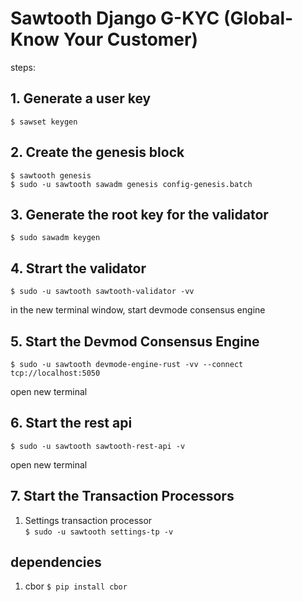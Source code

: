 # Sawtooth Django G-KYC (Global-Know Your Customer)

steps: 
## 1. Generate a user key
`$ sawset keygen`
## 2. Create the genesis block
`$ sawtooth genesis`  
`$ sudo -u sawtooth sawadm genesis config-genesis.batch`
## 3. Generate the root key for the validator
`$ sudo sawadm keygen`  
## 4. Strart the validator  
`$ sudo -u sawtooth sawtooth-validator -vv`  

in the new terminal window, start devmode consensus engine  
## 5. Start the Devmod Consensus Engine
`$ sudo -u sawtooth devmode-engine-rust -vv --connect tcp://localhost:5050`  

open new terminal
## 6. Start the rest api  
`$ sudo -u sawtooth sawtooth-rest-api -v`  

open new terminal  
## 7. Start the Transaction Processors
1. Settings transaction processor  
`$ sudo -u sawtooth settings-tp -v`

## dependencies
1. cbor
`$ pip install cbor`